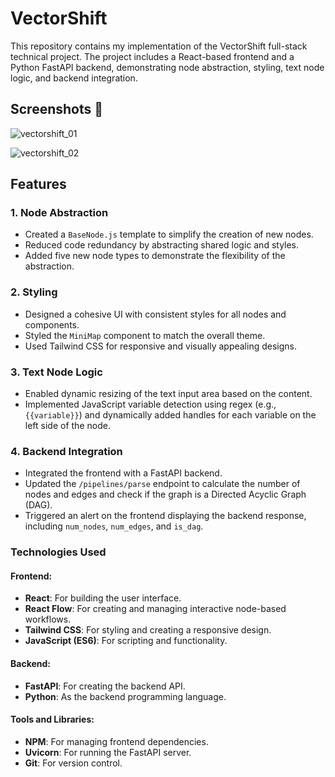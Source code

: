 # VectorShift 

This repository contains my implementation of the VectorShift full-stack technical project. The project includes a React-based frontend and a Python FastAPI backend, demonstrating node abstraction, styling, text node logic, and backend integration.

## Screenshots 📸

![vectorshift_01](https://github.com/user-attachments/assets/f6907ea5-7670-4845-9681-d58b7e79e856)

![vectorshift_02](https://github.com/user-attachments/assets/0fb988f7-9b76-491a-b708-174a28c2a3c7)



## Features

### 1. Node Abstraction
- Created a `BaseNode.js` template to simplify the creation of new nodes.
- Reduced code redundancy by abstracting shared logic and styles.
- Added five new node types to demonstrate the flexibility of the abstraction.

### 2. Styling
- Designed a cohesive UI with consistent styles for all nodes and components.
- Styled the `MiniMap` component to match the overall theme.
- Used Tailwind CSS for responsive and visually appealing designs.

### 3. Text Node Logic
- Enabled dynamic resizing of the text input area based on the content.
- Implemented JavaScript variable detection using regex (e.g., `{{variable}}`) and dynamically added handles for each variable on the left side of the node.

### 4. Backend Integration
- Integrated the frontend with a FastAPI backend.
- Updated the `/pipelines/parse` endpoint to calculate the number of nodes and edges and check if the graph is a Directed Acyclic Graph (DAG).
- Triggered an alert on the frontend displaying the backend response, including `num_nodes`, `num_edges`, and `is_dag`.

### Technologies Used

#### Frontend:
- **React**: For building the user interface.
- **React Flow**: For creating and managing interactive node-based workflows.
- **Tailwind CSS**: For styling and creating a responsive design.
- **JavaScript (ES6)**: For scripting and functionality.

#### Backend:
- **FastAPI**: For creating the backend API.
- **Python**: As the backend programming language.

#### Tools and Libraries:
- **NPM**: For managing frontend dependencies.
- **Uvicorn**: For running the FastAPI server.
- **Git**: For version control.


